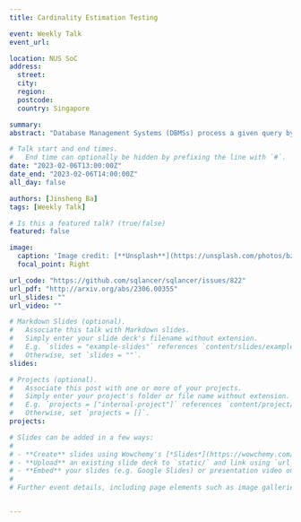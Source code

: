 ```yaml
---
title: Cardinality Estimation Testing

event: Weekly Talk
event_url: 

location: NUS SoC
address:
  street: 
  city: 
  region: 
  postcode:
  country: Singapore

summary: 
abstract: "Database Management Systems (DBMSs) process a given query by creating an execution plan, which is subsequently executed, to compute the query's result. Deriving an efficient query plan is challenging, and both academia and industry have invested decades into researching query optimization. Despite this, DBMSs are prone to performance issues, where a DBMS produces an inefficient query plan that might lead to the slow execution of a query. Finding such issues is a longstanding problem and inherently difficult, because no ground truth information on an expected execution time exists. In this work, we propose Cardinality Estimation Restriction Testing (CERT), a novel technique that detects performance issues through the lens of cardinality estimation. Given a query on a database, CERT derives a more restrictive query (e.g., by replacing a LEFT JOIN with an INNER JOIN), whose estimated number of rows should not exceed the number of estimated rows for the original query. CERT tests cardinality estimators specifically, because they were shown to be the most important component for query optimization; thus, we expect that finding and fixing such issues might result in the highest performance gains. In addition, we found that some other kinds of query optimization issues are exposed by the unexpected cardinality estimation, which can also be detected by CERT. CERT is a black-box technique that does not require access to the source code; DBMSs expose query plans via the EXPLAIN statement. CERT eschews executing queries, which is costly and prone to performance fluctuations. We evaluated CERT on three widely used and mature DBMSs, MySQL, TiDB, and CockroachDB. CERT found 13 unique issues, of which 2 issues were fixed and 9 confirmed by the developers. We expect that this new angle on finding performance bugs will help DBMS developers in improving DMBSs' performance."

# Talk start and end times.
#   End time can optionally be hidden by prefixing the line with `#`.
date: "2023-02-06T13:00:00Z"
date_end: "2023-02-06T14:00:00Z"
all_day: false

authors: [Jinsheng Ba]
tags: [Weekly Talk]

# Is this a featured talk? (true/false)
featured: false

image:
  caption: 'Image credit: [**Unsplash**](https://unsplash.com/photos/bzdhc5b3Bxs)'
  focal_point: Right

url_code: "https://github.com/sqlancer/sqlancer/issues/822"
url_pdf: "http://arxiv.org/abs/2306.00355"
url_slides: ""
url_video: ""

# Markdown Slides (optional).
#   Associate this talk with Markdown slides.
#   Simply enter your slide deck's filename without extension.
#   E.g. `slides = "example-slides"` references `content/slides/example-slides.md`.
#   Otherwise, set `slides = ""`.
slides:

# Projects (optional).
#   Associate this post with one or more of your projects.
#   Simply enter your project's folder or file name without extension.
#   E.g. `projects = ["internal-project"]` references `content/project/deep-learning/index.md`.
#   Otherwise, set `projects = []`.
projects:

# Slides can be added in a few ways:
# 
# - **Create** slides using Wowchemy's [*Slides*](https://wowchemy.com/docs/managing-content/#create-slides) feature and link using `slides` parameter in the front matter of the talk file
# - **Upload** an existing slide deck to `static/` and link using `url_slides` parameter in the front matter of the talk file
# - **Embed** your slides (e.g. Google Slides) or presentation video on this page using [shortcodes](https://wowchemy.com/docs/writing-markdown-latex/).
# 
# Further event details, including page elements such as image galleries, can be added to the body of this page.


---
```

